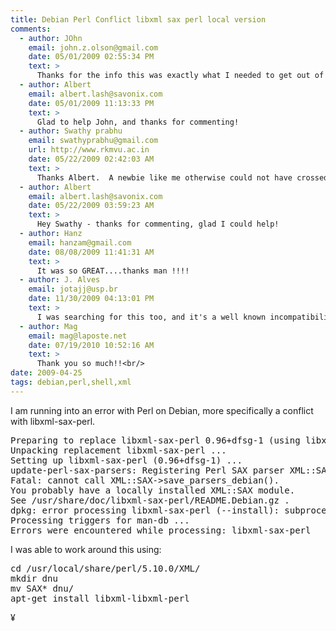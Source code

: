 ```yaml
---
title: Debian Perl Conflict libxml sax perl local version
comments:
  - author: JOhn
    email: john.z.olson@gmail.com
    date: 05/01/2009 02:55:34 PM
    text: >
      Thanks for the info this was exactly what I needed to get out of the spot I was in! That will teach me to use cpan in distros.
  - author: Albert
    email: albert.lash@savonix.com
    date: 05/01/2009 11:13:33 PM
    text: >
      Glad to help John, and thanks for commenting!
  - author: Swathy prabhu
    email: swathyprabhu@gmail.com
    url: http://www.rkmvu.ac.in
    date: 05/22/2009 02:42:03 AM
    text: >
      Thanks Albert.  A newbie like me otherwise could not have crossed this hurdle so easily...
  - author: Albert
    email: albert.lash@savonix.com
    date: 05/22/2009 03:59:23 AM
    text: >
      Hey Swathy - thanks for commenting, glad I could help!
  - author: Hanz
    email: hanzam@gmail.com
    date: 08/08/2009 11:41:31 AM
    text: >
      It was so GREAT....thanks man !!!!
  - author: J. Alves
    email: jotajj@usp.br
    date: 11/30/2009 04:13:01 PM
    text: >
      I was searching for this too, and it's a well known incompatibility.<br/><br/>This is a problem in the interaction between the CPAN version of XML::SAX and the one Debian packages, or something like that.<br/><br/>When I followed the error's message advice and read /usr/share/doc/libxml-sax-perl/README.Debian.gz (no need to uncompress, just use "less") and used the little Perl script at the end of that to remove XML::SAX (have to "sudo" or it does not do it and does NOT give error, just looks like it was done), things worked fine.
  - author: Mag
    email: mag@laposte.net
    date: 07/19/2010 10:52:16 AM
    text: >
      Thank you so much!!<br/>
date: 2009-04-25
tags: debian,perl,shell,xml
---
```

I am running into an error with Perl on Debian, more specifically a conflict with libxml-sax-perl.

<pre class="sh_sh">
Preparing to replace libxml-sax-perl 0.96+dfsg-1 (using libxml-sax-perl_0.96+dfsg-1_all.deb) ...
Unpacking replacement libxml-sax-perl ...
Setting up libxml-sax-perl (0.96+dfsg-1) ...
update-perl-sax-parsers: Registering Perl SAX parser XML::SAX::PurePerl with priority 10...
Fatal: cannot call XML::SAX-&gt;save_parsers_debian().
You probably have a locally installed XML::SAX module.
See /usr/share/doc/libxml-sax-perl/README.Debian.gz .
dpkg: error processing libxml-sax-perl (--install): subprocess post-installation script returned error exit status 1
Processing triggers for man-db ...
Errors were encountered while processing: libxml-sax-perl
</pre>

I was able to work around this using:

<pre class="sh_sh">
cd /usr/local/share/perl/5.10.0/XML/
mkdir dnu
mv SAX* dnu/
apt-get install libxml-libxml-perl
</pre>

¥

